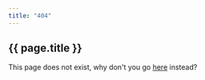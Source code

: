 ```yaml
---
title: "404"
---
```


## {{ page.title }}

This page does not exist, why don't you go [here](https://hlilje-app.appspot.com/) instead?

